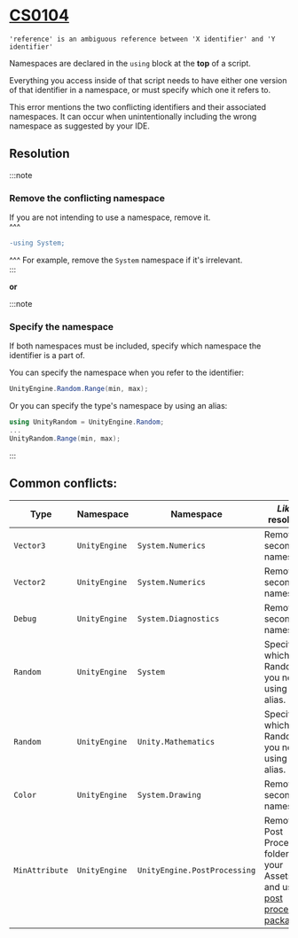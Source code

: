 # [CS0104](https://docs.microsoft.com/en-us/dotnet/csharp/misc/cs0104)

```
'reference' is an ambiguous reference between 'X identifier' and 'Y identifier'
```


Namespaces are declared in the `using` block at the **top** of a script.  

Everything you access inside of that script needs to have either one version of that identifier in a namespace, or must specify which one it refers to.

This error mentions the two conflicting identifiers and their associated namespaces. It can occur when unintentionally including the wrong namespace as suggested by your IDE.

## Resolution
:::note  
### Remove the conflicting namespace
If you are not intending to use a namespace, remove it.  
^^^
```diff
-using System;
```
^^^ For example, remove the `System` namespace if it's irrelevant.  
:::  

**or**  

:::note  
### Specify the namespace
If both namespaces must be included, specify which namespace the identifier is a part of.  

You can specify the namespace when you refer to the identifier:
```csharp
UnityEngine.Random.Range(min, max);
```
Or you can specify the type's namespace by using an alias:
```csharp
using UnityRandom = UnityEngine.Random;
...
UnityRandom.Range(min, max);
```

:::
## Common conflicts:

| Type           | Namespace      | Namespace                    | _Likely_ resolution                                                                                                                                              |
|----------------|----------------|------------------------------|------------------------------------------------------------------------------------------------------------------------------------------------------------------|
| `Vector3`      | `UnityEngine`  | `System.Numerics`            | Remove the second namespace.                                                                                                                                     |
| `Vector2`      | `UnityEngine`  | `System.Numerics`            | Remove the second namespace.                                                                                                                                     |
| `Debug`        | `UnityEngine`  | `System.Diagnostics`         | Remove the second namespace.                                                                                                                                     |
| `Random`       | `UnityEngine`  | `System`                     | Specify which Random you need using an alias.                                                                                                                    |
| `Random`       | `UnityEngine`  | `Unity.Mathematics`          | Specify which Random you need using an alias.                                                                                                                    |
| `Color`        | `UnityEngine`  | `System.Drawing`             | Remove the second namespace.                                                                                                                                     |
| `MinAttribute` | `UnityEngine`  | `UnityEngine.PostProcessing` | Remove the Post Processing folder from your Assets,<br>and use the [post processing package](https://docs.unity3d.com/Packages/com.unity.postprocessing@latest). |
